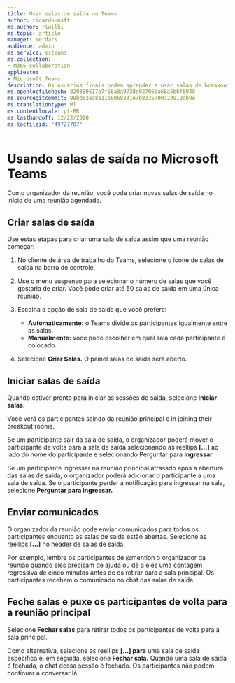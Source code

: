 ```yaml
---
title: Usar salas de saída no Teams
author: ricardo-msft
ms.author: riwilki
ms.topic: article
manager: serdars
audience: admin
ms.service: msteams
ms.collection:
- M365-collaboration
appliesto:
- Microsoft Teams
description: Os usuários finais podem aprender a usar salas de breakout no Microsoft Teams
ms.openlocfilehash: 820380517a7f56a8a9738e02705ba68a5b6f8048
ms.sourcegitcommit: 99bd62ea8a11b0068231e7b8335790323912cb9e
ms.translationtype: MT
ms.contentlocale: pt-BR
ms.lasthandoff: 12/22/2020
ms.locfileid: "49727707"
---
```

# <a name="using-breakout-rooms-in-microsoft-teams"></a>Usando salas de saída no Microsoft Teams

Como organizador da reunião, você pode criar novas salas de saída no início de uma reunião agendada.

## <a name="create-breakout-rooms"></a>Criar salas de saída

Use estas etapas para criar uma sala de saída assim que uma reunião começar:

1. No cliente de área de trabalho do Teams, selecione o ícone de salas de saída na barra de controle.

2. Use o menu suspenso para selecionar o número de salas que você gostaria de criar. Você pode criar até 50 salas de saída em uma única reunião.

3. Escolha a opção de sala de saída que você prefere:

    - **Automaticamente:** o Teams divide os participantes igualmente entre as salas.
    - **Manualmente:** você pode escolher em qual sala cada participante é colocado.

4. Selecione **Criar Salas.** O painel salas de saída será aberto.

## <a name="start-breakout-rooms"></a>Iniciar salas de saída

Quando estiver pronto para iniciar as sessões de saída, selecione **Iniciar salas.**

Você verá os participantes saindo da reunião principal e in joining their breakout rooms.

Se um participante sair da sala de saída, o organizador poderá mover o participante de volta para a sala de saída selecionando as reellips **[...]** ao lado do nome do participante e selecionando Perguntar para **ingressar.**

Se um participante ingressar na reunião principal atrasado após a abertura das salas de saída, o organizador poderá adicionar o participante a uma sala de saída. Se o participante perder a notificação para ingressar na sala, selecione **Perguntar para ingressar.**

## <a name="send-announcements"></a>Enviar comunicados

O organizador da reunião pode enviar comunicados para todos os participantes enquanto as salas de saída estão abertas. Selecione as reellips **[...]** no header de salas de saída.

Por exemplo, lembre os participantes de @mention o organizador da reunião quando eles precisam de ajuda ou dê a eles uma contagem regressiva de cinco minutos antes de os retirar para a sala principal.
Os participantes recebem o comunicado no chat das salas de saída.

## <a name="close-rooms-and-pull-participants-back-to-the-main-meeting"></a>Feche salas e puxe os participantes de volta para a reunião principal

Selecione **Fechar salas** para retirar todos os participantes de volta para a sala principal.

Como alternativa, selecione as reellips **[...] para** uma sala de saída específica e, em seguida, selecione **Fechar sala.**
Quando uma sala de saída é fechada, o chat dessa sessão é fechado. Os participantes não podem continuar a conversar lá.
